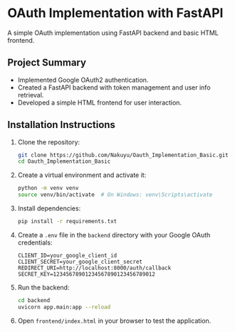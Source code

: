 # OAuth Implementation with FastAPI

A simple OAuth implementation using FastAPI backend and basic HTML frontend.

## Project Summary
- Implemented Google OAuth2 authentication.
- Created a FastAPI backend with token management and user info retrieval.
- Developed a simple HTML frontend for user interaction.

## Installation Instructions
1. Clone the repository:
   ```bash
   git clone https://github.com/Nakuyu/Oauth_Implementation_Basic.git
   cd Oauth_Implementation_Basic
   ```

2. Create a virtual environment and activate it:
   ```bash
   python -m venv venv
   source venv/bin/activate  # On Windows: venv\Scripts\activate
   ```

3. Install dependencies:
   ```bash
   pip install -r requirements.txt
   ```

4. Create a `.env` file in the `backend` directory with your Google OAuth credentials:
   ```
   CLIENT_ID=your_google_client_id
   CLIENT_SECRET=your_google_client_secret
   REDIRECT_URI=http://localhost:8000/auth/callback
   SECRET_KEY=12345678901234567890123456789012
   ```

5. Run the backend:
   ```bash
   cd backend
   uvicorn app.main:app --reload
   ```
   
6. Open `frontend/index.html` in your browser to test the application.

